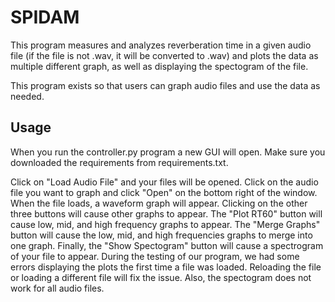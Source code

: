 # SPIDAM
 
This program measures and analyzes reverberation time in a given audio file (if the file is not .wav, it will be converted to .wav) and plots the data as multiple different graph, as well as displaying the spectogram of the file.

This program exists so that users can graph audio files and use the data as needed.

## Usage

When you run the controller.py program a new GUI will open. Make sure you downloaded the requirements from requirements.txt.

Click on "Load Audio File" and your files will be opened. Click on the audio file you want to graph and click "Open" on the bottom right of the window. When the file loads, a waveform graph will appear. Clicking on the other three buttons will cause other graphs to appear. The "Plot RT60" button will cause low, mid, and high frequency graphs to appear. The "Merge Graphs" button will cause the low, mid, and high frequencies graphs to merge into one graph. Finally, the "Show Spectogram" button will cause a spectrogram of your file to appear. During the testing of our program, we had some errors displaying the plots the first time a file was loaded. Reloading the file or loading a different file will fix the issue. Also, the spectogram does not work for all audio files.
